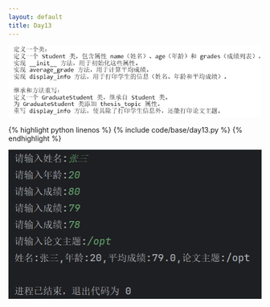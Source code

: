```yaml
---
layout: default
title: Day13
---
```


![13W](https://raw.githubusercontent.com/102300671/image/refs/heads/main/pydevbase/D13W.png)

{% highlight python linenos %}
{% include code/base/day13.py %}
{% endhighlight %}

![D13A](https://raw.githubusercontent.com/102300671/image/refs/heads/main/pydevbase/D13A.png)
